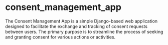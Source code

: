 # consent_management_app
The Consent Management App is a simple Django-based web application designed to facilitate the exchange and tracking of consent requests between users. The primary purpose is to streamline the process of seeking and granting consent for various actions or activities.
